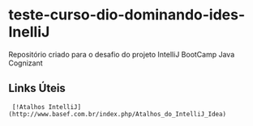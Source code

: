 # teste-curso-dio-dominando-ides-InelliJ
Repositório criado para o desafio do projeto IntelliJ BootCamp Java Cognizant

## Links Úteis
	 [!Atalhos IntelliJ](http://www.basef.com.br/index.php/Atalhos_do_IntelliJ_Idea)
